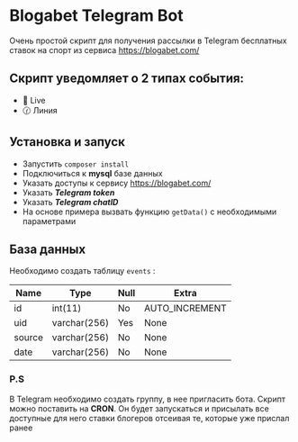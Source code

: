 # Blogabet Telegram Bot
Очень простой скрипт для получения рассылки в Telegram бесплатных ставок на спорт из сервиса https://blogabet.com/ 

## Скрипт уведомляет о 2 типах события:
- 🔴 Live
- 🕜 Линия

## Установка и запуск
- Запустить ```composer install```
- Подключиться к **mysql** базе данных
- Указать доступы к сервису https://blogabet.com/
- Указать ***Telegram token***
- Указать ***Telegram chatID***
- На основе примера вызвать функцию ```getData()``` c необходимыми параметрами


## База данных

Необходимо создать таблицу ```events``` :

| Name   | Type         | Null | Extra          |
|--------|--------------|------|----------------|
| id     | int(11)      | No   | AUTO_INCREMENT |
| uid    | varchar(256) | Yes  | None           |
| source | varchar(256) | No   | None           |
| date   | varchar(256) | No   | None           |


### P.S 
В Telegram необходимо создать группу, в нее пригласить бота. Скрипт можно поставить на **CRON**. Он будет запускаться и присылать все доступные для него ставки блогеров отсеивая те, которые уже прислал ранее